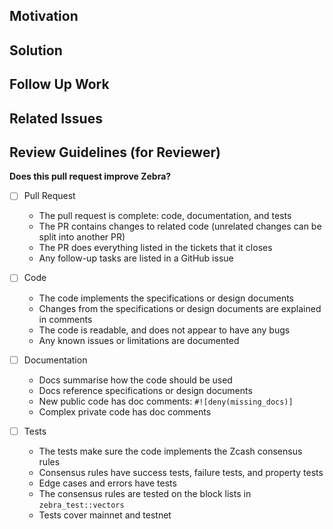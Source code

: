 <!--
Thank you for your Pull Request.

Please provide a description above and fill in the information below.

Contributors guide: https://zebra.zfnd.org/CONTRIBUTING.html
-->

## Motivation

<!--
Explain the context and why you're making that change. What is the problem
you're trying to solve? In some cases there is not a problem and this can be
thought of as being the motivation for your change.
-->

## Solution

<!--
Summarize the solution and provide any necessary context needed to understand
the code change.
-->

## Follow Up Work

<!--
Is there anything missing from the solution?
What still needs to be done?
-->

## Related Issues
<!--
Please link to any existing GitHub issues pertaining to this PR.
-->

## Review Guidelines (for Reviewer)
<!--
This is a flexible checklist for the reviewer to fill in.

Developers:
Add extra tasks to the review using list items.
Skip review tasks using ~~strikethrough~~.
If you want this pull request to have a specific reviewer, tag them in the list of reviewers.

Reviewer:
This checklist can help you do your review.
Add or skip tasks as needed.
-->

**Does this pull request improve Zebra?**

- [ ] Pull Request
  - The pull request is complete: code, documentation, and tests
  - The PR contains changes to related code (unrelated changes can be split into another PR)
  - The PR does everything listed in the tickets that it closes
  - Any follow-up tasks are listed in a GitHub issue

- [ ] Code
  - The code implements the specifications or design documents
  - Changes from the specifications or design documents are explained in comments
  - The code is readable, and does not appear to have any bugs
  - Any known issues or limitations are documented

- [ ] Documentation
  - Docs summarise how the code should be used
  - Docs reference specifications or design documents
  - New public code has doc comments: `#![deny(missing_docs)]`
  - Complex private code has doc comments

- [ ] Tests
  - The tests make sure the code implements the Zcash consensus rules
  - Consensus rules have success tests, failure tests, and property tests
  - Edge cases and errors have tests
  - The consensus rules are tested on the block lists in `zebra_test::vectors`
  - Tests cover mainnet and testnet
